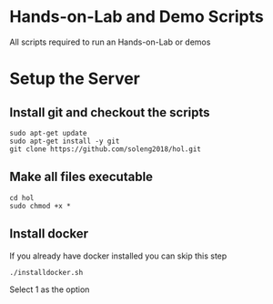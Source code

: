 # Hands-on-Lab and Demo Scripts
All scripts required to run an Hands-on-Lab or demos

# Setup the Server

## Install git and checkout the scripts
```
sudo apt-get update
sudo apt-get install -y git
git clone https://github.com/soleng2018/hol.git
```

## Make all files executable
```
cd hol
sudo chmod +x *
```

## Install docker
If you already have docker installed you can skip this step
```
./installdocker.sh
```
Select 1 as the option